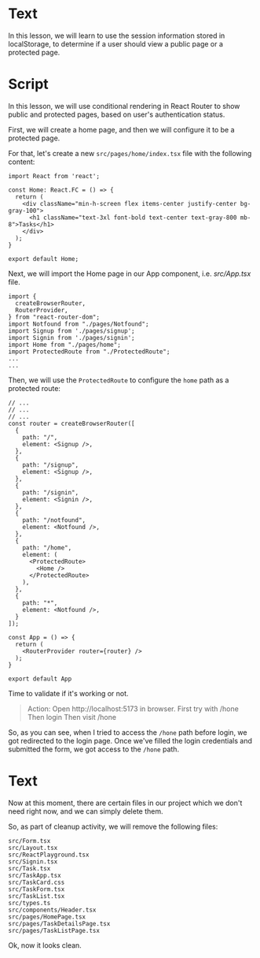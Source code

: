 # Text
In this lesson, we will learn to use the session information stored in localStorage, to determine if a user should view a public page or a protected page.

# Script
In this lesson, we will use conditional rendering in React Router to show public and protected pages, based on user's authentication status.

First, we will create a home page, and then we will configure it to be a protected page.

For that, let's create a new `src/pages/home/index.tsx` file with the following content:
```tsx
import React from 'react';

const Home: React.FC = () => {
  return (
    <div className="min-h-screen flex items-center justify-center bg-gray-100">
      <h1 className="text-3xl font-bold text-center text-gray-800 mb-8">Tasks</h1>
    </div>
  );
}

export default Home;
```

Next, we will import the Home page in our App component, i.e. *src/App.tsx* file.
```tsx
import {
  createBrowserRouter,
  RouterProvider,
} from "react-router-dom";
import Notfound from "./pages/Notfound";
import Signup from './pages/signup';
import Signin from './pages/signin';
import Home from "./pages/home";
import ProtectedRoute from "./ProtectedRoute";
...
...
```

Then, we will use the `ProtectedRoute` to configure the `home` path as a protected route:
```tsx
// ...
// ...
// ...
const router = createBrowserRouter([
  {
    path: "/",
    element: <Signup />,
  },
  {
    path: "/signup",
    element: <Signup />,
  },
  {
    path: "/signin",
    element: <Signin />,
  },
  {
    path: "/notfound",
    element: <Notfound />,
  },
  {
    path: "/home",
    element: (
      <ProtectedRoute>
        <Home />
      </ProtectedRoute>
    ),
  },
  {
    path: "*",
    element: <Notfound />,
  }
]);

const App = () => {
  return (
    <RouterProvider router={router} />
  );
}

export default App
```

Time to validate if it's working or not.

> Action: Open http://localhost:5173 in browser.
> First try with /hone
> Then login
> Then visit /hone

So, as you can see, when I tried to access the `/hone` path before login, we got redirected to the login page. Once we've filled the login credentials and submitted the form, we got access to the `/hone` path.

# Text
Now at this moment, there are certain files in our project which we don't need right now, and we can simply delete them.

So, as part of cleanup activity, we will remove the following files:
```
src/Form.tsx
src/Layout.tsx
src/ReactPlayground.tsx
src/Signin.tsx
src/Task.tsx
src/TaskApp.tsx
src/TaskCard.css
src/TaskForm.tsx
src/TaskList.tsx
src/types.ts
src/components/Header.tsx
src/pages/HomePage.tsx
src/pages/TaskDetailsPage.tsx
src/pages/TaskListPage.tsx
```

Ok, now it looks clean.